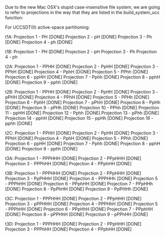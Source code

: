 Due to the new Mac OSX's stupid case-insensitive file system, we are going 
to refer to projections in the way that they are listed in the build_system_ucc function:

For UCCSDT(II) active-space partitioning:

t1A:
Projection 1 - PH [DONE]
Projection 2 - pH [DONE]
Projection 3 - Ph [DONE]
Projection 4 - ph [DONE]

t1B:
Projection 1 - PH [DONE]
Projection 2 - pH
Projection 3 - Ph
Projection 4 - ph

t2A:
Projection 1 - PPHH [DONE]
Projection 2 - PpHH [DONE]
Projection 3 - PPhH [DONE]
Projection 4 - PphH [DONE]
Projection 5 - PPhh [DONE]
Projection 6 - ppHH [DONE]
Projection 7 - Pphh [DONE]
Projection 8 - pphH [DONE]
Projection 9 - pphh [DONE]

t2B:
Projection 1 - PPHH [DONE]
Projection 2 - PpHH [DONE]
Projection 3 - pPHH [DONE]
Projection 4 - PPhH [DONE]
Projection 5 - PPHh [DONE]
Projection 6 - PphH [DONE]
Projection 7 - pPhH [DONE]
Projection 8 - PpHh [DONE]
Projection 9 - pPHh [DONE]
Projection 10 - PPhh [DONE]
Projection 11 - ppHH [DONE]
Projection 12 - Pphh [DONE]
Projection 13 - pPhh [DONE]
Projection 14 - pphH [DONE]
Projection 15 - ppHh [DONE]
Projection 16 - pphh [DONE]

t2C:
Projection 1 - PPHH [DONE]
Projection 2 - PpHH [DONE]
Projection 3 - PPhH [DONE]
Projection 4 - PphH [DONE]
Projection 5 - PPhh [DONE]
Projection 6 - ppHH [DONE]
Projection 7 - Pphh [DONE]
Projection 8 - pphH [DONE]
Projection 9 - pphh [DONE]

t3A:
Projection 1 - PPPHHH [DONE]
Projection 2 - PPpHHH [DONE]
Projection 3 - PPPhHH [DONE]
Projection 4 - PPphHH [DONE]

t3B:
Projection 1 - PPPHHH [DONE]
Projection 2 - PPpHHH [DONE]
Projection 3 - PpPHHH [DONE]
Projection 4 - PPPHHh [DONE]
Projection 5 - PPPhHH [DONE]
Projection 6 - PPphHH [DONE]
Projection 7 - PPpHHh [DONE]
Projection 8 - PpPhHH [DONE]
Projection 9 - PpPHHh [DONE]

t3C:
Projection 1 - PPPHHH [DONE]
Projection 2 - PPpHHH [DONE]
Projection 3 - pPPHHH [DONE]
Projection 4 - PPPHhH [DONE]
Projection 5 - PPPhHH [DONE]
Projection 6 - PPpHhH [DONE]
Projection 7 - PPphHH [DONE]
Projection 8 - pPPHhH [DONE]
Projection 9 - pPPhHH [DONE]

t3D:
Projection 1 - PPPHHH [DONE]
Projection 2 - PPpHHH [DONE]
Projection 3 - PPPhHH [DONE]
Projection 4 - PPphHH [DONE]

